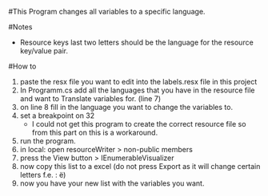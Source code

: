 ﻿#This Program changes all variables to a specific language.

#Notes
- Resource keys last two letters should be the language for the resource key/value pair.


#How to
1. paste the resx file you want to edit into the labels.resx file in this project
2. In Programm.cs add all the languages that you have in the resource file and want to Translate variables for. (line 7)
3. on line 8 fill in the language you want to change the variables to.
4. set a breakpoint on 32
	- I could not get this program to create the correct resource file so from this part on this is a workaround.
5. run the program.
6. in local: open resourceWriter > non-public members
7. press the View button > IEnumerableVisualizer
8. now copy this list to a excel (do not press Export as it will change certain letters f.e. : ë)
9. now you have your new list with the variables you want.